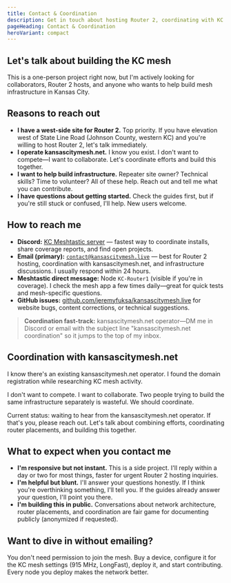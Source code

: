 ```yaml
---
title: Contact & Coordination
description: Get in touch about hosting Router 2, coordinating with KC mesh efforts, or just asking questions.
pageHeading: Contact & Coordination
heroVariant: compact
---
```


## Let's talk about building the KC mesh

This is a one-person project right now, but I'm actively looking for
collaborators, Router 2 hosts, and anyone who wants to help build mesh
infrastructure in Kansas City.

## Reasons to reach out

- **I have a west-side site for Router 2.** Top priority. If you have elevation
  west of State Line Road (Johnson County, western KC) and you're willing to
  host Router 2, let's talk immediately.
- **I operate kansascitymesh.net.** I know you exist. I don't want to compete—I
  want to collaborate. Let's coordinate efforts and build this together.
- **I want to help build infrastructure.** Repeater site owner? Technical
  skills? Time to volunteer? All of these help. Reach out and tell me what you
  can contribute.
- **I have questions about getting started.** Check the guides first, but if
you're still stuck or confused, I'll help. New users welcome.

## How to reach me

- **Discord:** [KC Meshtastic server](https://discord.gg/eP5VSPKU) — fastest
  way to coordinate installs, share coverage reports, and find open projects.
- **Email (primary):** [`contact@kansascitymesh.live`](mailto:contact@kansascitymesh.live)
  — best for Router 2 hosting, coordination with kansascitymesh.net, and
  infrastructure discussions. I usually respond within 24 hours.
- **Meshtastic direct message:** Node `KC-Router1` (visible if you're in
  coverage). I check the mesh app a few times daily—great for quick tests and
  mesh-specific questions.
- **GitHub issues:** [github.com/jeremyfuksa/kansascitymesh.live](https://github.com/jeremyfuksa/kansascitymesh.live)
  for website bugs, content corrections, or technical suggestions.

> **Coordination fast-track:** kansascitymesh.net operator—DM me in Discord or
> email with the subject line "kansascitymesh.net coordination" so it jumps to
> the top of my inbox.

## Coordination with kansascitymesh.net

I know there's an existing kansascitymesh.net operator. I found the domain
registration while researching KC mesh activity.

I don't want to compete. I want to collaborate. Two people trying to build the
same infrastructure separately is wasteful. We should coordinate.

Current status: waiting to hear from the kansascitymesh.net operator. If that's
you, please reach out. Let's talk about combining efforts, coordinating router
placements, and building this together.

## What to expect when you contact me

- **I'm responsive but not instant.** This is a side project. I'll reply within
  a day or two for most things, faster for urgent Router 2 hosting inquiries.
- **I'm helpful but blunt.** I'll answer your questions honestly. If I think
you're overthinking something, I'll tell you. If the guides already answer your
question, I'll point you there.
- **I'm building this in public.** Conversations about network architecture,
  router placements, and coordination are fair game for documenting publicly
  (anonymized if requested).

## Want to dive in without emailing?

You don't need permission to join the mesh. Buy a device, configure it for the
KC mesh settings (915 MHz, LongFast), deploy it, and start contributing. Every
node you deploy makes the network better.
